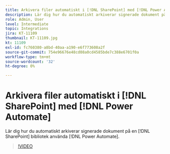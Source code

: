 ```yaml
---
title: Arkivera filer automatiskt i [!DNL SharePoint] med [!DNL Power Automate]
description: Lär dig hur du automatiskt arkiverar signerade dokument på en [!DNL SharePoint] bibliotek använda [!DNL Power Automate]
role: Admin, User
level: Intermediate
topic: Integrations
jira: KT-11109
thumbnail: KT-11109.jpg
kt: 11109
exl-id: fc760380-a8bd-40aa-a190-e6f773608a2f
source-git-commit: 754e96676e48cd08a0cd4585bde7c388e6701f0a
workflow-type: tm+mt
source-wordcount: '32'
ht-degree: 0%

---
```


# Arkivera filer automatiskt i [!DNL SharePoint] med [!DNL Power Automate]

Lär dig hur du automatiskt arkiverar signerade dokument på en [!DNL SharePoint] bibliotek använda [!DNL Power Automate].

>[!VIDEO](https://video.tv.adobe.com/v/3409121?quality=12&learn=on&hidetitle=true)
